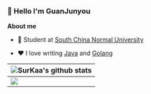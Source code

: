 ### 👋 Hello I'm GuanJunyou

**About me**

- 💼 Student at [South China Normal University](https://www.scnu.edu.cn/)

- ❤️ I love writing [Java](https://github.com/topics/java) and [Golang](https://github.com/topics/golang)


| <img align="center" src="https://github-readme-stats.vercel.app/api?username=guanjunyou&hide_border=true&show_icons=true&line_height=21&theme=github_dark" alt="SurKaa's github stats" /> |
| ------ |
| <img align="center" src="![Top Langs](https://github-readme-stats.vercel.app/api/top-langs/?username=guanjunyou&hide_progress=true)" /> |
